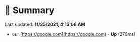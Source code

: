 # 📖 Summary
Last updated: **11/25/2021, 4:15:06 AM**

- `GET` [https://google.com](https://google.com) - **Up** (276ms)
